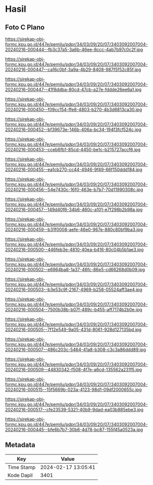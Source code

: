 # Hasil

## Foto C Plano

https://sirekap-obj-formc.kpu.go.id/447e/pemilu/pdpr/34/03/09/20/07/3403092007004-20240216-000444--fb3c37a5-3a6b-46ee-8ccc-4ab7b97c0c2f.jpg

https://sirekap-obj-formc.kpu.go.id/447e/pemilu/pdpr/34/03/09/20/07/3403092007004-20240216-000447--ca16c0bf-3a9a-4b29-8408-987f5f52c85f.jpg

https://sirekap-obj-formc.kpu.go.id/447e/pemilu/pdpr/34/03/09/20/07/3403092007004-20240216-000447--41f8ddba-80cd-47cb-a27e-fddde26ee6a1.jpg

https://sirekap-obj-formc.kpu.go.id/447e/pemilu/pdpr/34/03/09/20/07/3403092007004-20240216-000450--f09cc154-ffe8-4803-b270-4b3d6813ca30.jpg

https://sirekap-obj-formc.kpu.go.id/447e/pemilu/pdpr/34/03/09/20/07/3403092007004-20240216-000452--bf39673e-146b-406a-bc34-194f3fcf524c.jpg

https://sirekap-obj-formc.kpu.go.id/447e/pemilu/pdpr/34/03/09/20/07/3403092007004-20240216-000453--cceb6fb1-85cd-4450-be1c-b215727accf6.jpg

https://sirekap-obj-formc.kpu.go.id/447e/pemilu/pdpr/34/03/09/20/07/3403092007004-20240216-000455--ea1cb270-cc44-4946-9f49-66f150ddd184.jpg

https://sirekap-obj-formc.kpu.go.id/447e/pemilu/pdpr/34/03/09/20/07/3403092007004-20240216-000456--54e7430c-16f0-463e-b7b7-70d11990308c.jpg

https://sirekap-obj-formc.kpu.go.id/447e/pemilu/pdpr/34/03/09/20/07/3403092007004-20240216-000457--149d40f6-34b6-460c-a101-e7f298b2b98a.jpg

https://sirekap-obj-formc.kpu.go.id/447e/pemilu/pdpr/34/03/09/20/07/3403092007004-20240216-000459--b31f0008-aefe-46e0-967e-880c80bf9ba3.jpg

https://sirekap-obj-formc.kpu.go.id/447e/pemilu/pdpr/34/03/09/20/07/3403092007004-20240216-000500--446feb3e-4810-40ea-b416-80c04b5b1ae3.jpg

https://sirekap-obj-formc.kpu.go.id/447e/pemilu/pdpr/34/03/09/20/07/3403092007004-20240216-000502--e6964ba8-1a37-46fc-86e5-cd66268d0b09.jpg

https://sirekap-obj-formc.kpu.go.id/447e/pemilu/pdpr/34/03/09/20/07/3403092007004-20240216-000503--b3e53c9f-2167-4969-b258-05524aff3ae4.jpg

https://sirekap-obj-formc.kpu.go.id/447e/pemilu/pdpr/34/03/09/20/07/3403092007004-20240216-000504--7500b38b-b07f-489c-b455-aff7174b2b0e.jpg

https://sirekap-obj-formc.kpu.go.id/447e/pemilu/pdpr/34/03/09/20/07/3403092007004-20240216-000505--7f12e549-9a05-431d-8061-928d127135bd.jpg

https://sirekap-obj-formc.kpu.go.id/447e/pemilu/pdpr/34/03/09/20/07/3403092007004-20240216-000507--486c203c-5464-41a8-b308-c3c3a86ddd89.jpg

https://sirekap-obj-formc.kpu.go.id/447e/pemilu/pdpr/34/03/09/20/07/3403092007004-20240216-000509--44830342-f508-4f7e-a6cd-135562a231f5.jpg

https://sirekap-obj-formc.kpu.go.id/447e/pemilu/pdpr/34/03/09/20/07/3403092007004-20240216-000515--15f5669b-023a-4123-98d1-09df2000655c.jpg

https://sirekap-obj-formc.kpu.go.id/447e/pemilu/pdpr/34/03/09/20/07/3403092007004-20240216-000517--cfe23539-5321-40b9-9dad-ea03b885ebe3.jpg

https://sirekap-obj-formc.kpu.go.id/447e/pemilu/pdpr/34/03/09/20/07/3403092007004-20240216-000445--bfe6b7b7-30b6-4d78-bc87-155f45a0523a.jpg


## Metadata

| Key        | Value               |
| ---------- | ------------------- |
| Time Stamp | 2024-02-17 13:05:41 |
| Kode Dapil | 3401                |



